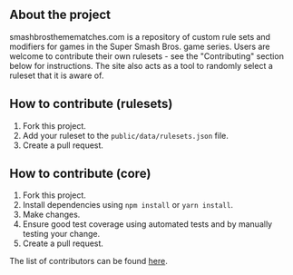 ## About the project

smashbrosthemematches.com is a repository of custom rule sets and modifiers for games in the Super Smash Bros. game 
series. Users are welcome to contribute their own rulesets - see the "Contributing" section below for instructions. The
site also acts as a tool to randomly select a ruleset that it is aware of.

## How to contribute (rulesets)

1. Fork this project.
2. Add your ruleset to the `public/data/rulesets.json` file.
3. Create a pull request.

## How to contribute (core)

1. Fork this project.
2. Install dependencies using `npm install` or `yarn install`.
3. Make changes.
4. Ensure good test coverage using automated tests and by manually testing your change.
5. Create a pull request.

The list of contributors can be found [here](https://github.com/paracycle/slackthemes/graphs/contributors).
